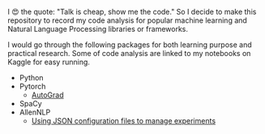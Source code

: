 I 😍 the quote: "Talk is cheap, show me the code." So I decide to make this repository to record my code analysis for popular machine learning and Natural Language Processing libraries or frameworks.

I would go through the following packages for both learning purpose and practical research. Some of code analysis are linked to my notebooks on Kaggle for easy running.

* Python
* Pytorch
  * [AutoGrad](https://www.kaggle.com/sergioli212/autograd-behind-gradient-descent)
* SpaCy
* AllenNLP
  * [Using JSON configuration files to manage experiments](https://github.com/xinzhel/learn-nlp-by-code/blob/master/allennlp_config.md)

 
